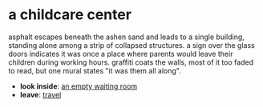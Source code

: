 # a childcare center

asphalt escapes beneath the ashen sand and leads to a single building, standing alone among a strip of collapsed structures. a sign over the glass doors indicates it was once a place where parents would leave their children during working hours. graffiti coats the walls, most of it too faded to read, but one mural states "it was them all along".

- **look inside**: [an empty waiting room](an-empty-waiting-room-xqyqbv.md)
- **leave**: [travel](travel-travel.md)
